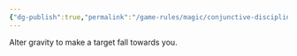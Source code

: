 ```yaml
---
{"dg-publish":true,"permalink":"/game-rules/magic/conjunctive-disciplines/gravity-spells/gravity-lasso/"}
---
```


Alter gravity to make a target fall towards you.